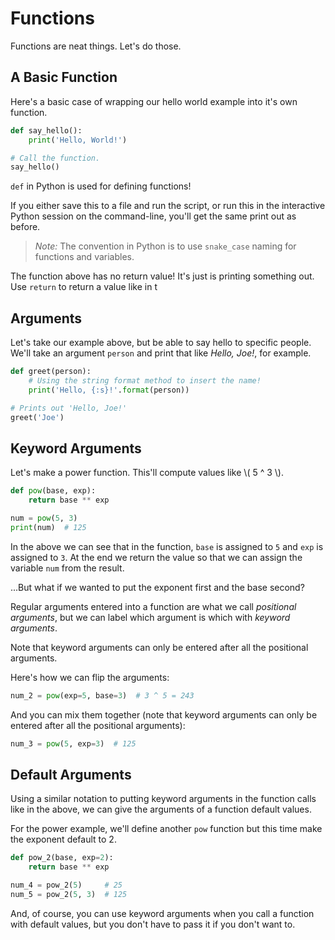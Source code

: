 # Functions

Functions are neat things. Let's do those.

## A Basic Function

Here's a basic case of wrapping our hello world example into it's own function.

```python
def say_hello():
    print('Hello, World!')

# Call the function.
say_hello()
``` 

`def` in Python is used for defining functions!

If you either save this to a file and run the script, or run this in the
interactive Python session on the command-line, you'll get the same print out
as before.

> *Note:* The convention in Python is to use `snake_case` naming for functions
> and variables.

The function above has no return value! It's just is printing something out.
Use `return` to return a value like in t

## Arguments

Let's take our example above, but be able to say hello to specific people.
We'll take an argument `person` and print that like *Hello, Joe!*, for example.

```python
def greet(person):
    # Using the string format method to insert the name!
    print('Hello, {:s}!'.format(person))

# Prints out 'Hello, Joe!'
greet('Joe')
```

## Keyword Arguments

Let's make a power function. This'll compute values like \\( 5 ^ 3 \\).

```python
def pow(base, exp):
    return base ** exp

num = pow(5, 3)
print(num)  # 125
```

In the above we can see that in the function, `base` is assigned to `5` and
`exp` is assigned to `3`. At the end we return the value so that we can assign
the variable `num` from the result.

...But what if we wanted to put the exponent first and the base second?

Regular arguments entered into a function are what we call *positional
arguments*, but we can label which argument is which with *keyword arguments*.

Note that keyword arguments can only be entered after all the positional
arguments.

Here's how we can flip the arguments:

```python
num_2 = pow(exp=5, base=3)  # 3 ^ 5 = 243
```

And you can mix them together (note that keyword arguments can only be entered
after all the positional arguments):

```python
num_3 = pow(5, exp=3)  # 125
```

## Default Arguments

Using a similar notation to putting keyword arguments in the function calls
like in the above, we can give the arguments of a function default values.

For the power example, we'll define another `pow` function but this time make 
the exponent default to 2.

```python
def pow_2(base, exp=2):
    return base ** exp

num_4 = pow_2(5)     # 25
num_5 = pow_2(5, 3)  # 125
```

And, of course, you can use keyword arguments when you call a function with
default values, but you don't have to pass it if you don't want to.
